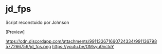 # jd_fps

Script reconstuido por Johnson

[Preview]

https://cdn.discordapp.com/attachments/991133671660724334/991136798577266759/jd_fps.png
https://youtu.be/OMsyu0nctoY
